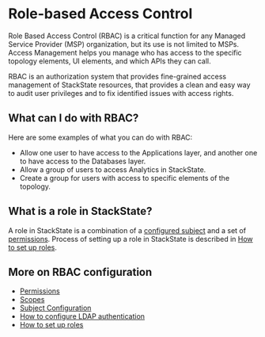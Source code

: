 # Role-based Access Control

Role Based Access Control \(RBAC\) is a critical function for any Managed Service Provider \(MSP\) organization, but its use is not limited to MSPs. Access Management helps you manage who has access to the specific topology elements, UI elements, and which APIs they can call.

RBAC is an authorization system that provides fine-grained access management of StackState resources, that provides a clean and easy way to audit user privileges and to fix identified issues with access rights.

## What can I do with RBAC?

Here are some examples of what you can do with RBAC:

* Allow one user to have access to the Applications layer, and another one to have access to the Databases layer.
* Allow a group of users to access Analytics in StackState.
* Create a group for users with access to specific elements of the topology.

## What is a role in StackState?

A role in StackState is a combination of a [configured subject](../configure/security/subject_configuration.md) and a set of [permissions](../configure/security/permissions.md). Process of setting up a role in StackState is described in [How to set up roles](/configure/security/how_to_set_up_roles.md).

## More on RBAC configuration

* [Permissions](/configure/security/permissions.md)
* [Scopes](/configure/security/scopes_in_rbac.md)
* [Subject Configuration](/configure/security/subject_configuration.md)
* [How to configure LDAP authentication](/configure/security/how_to_configure_ldap_authentication.md)
* [How to set up roles](/configure/security/how_to_set_up_roles.md)

